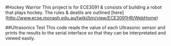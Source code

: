 #Hockey Warrior
This project is for ECE3091 & consists of building a robot that plays hockey.
The rules & deatils are outlined [here] (http://www.ecse.monash.edu.au/twiki/bin/view/ECE3091HR/WebHome)

##Ultrasonics Test
This code reads the value of each Ultrasonic sensor and prints the results to the serial interface so that they can be interpretated and viewed easily.

